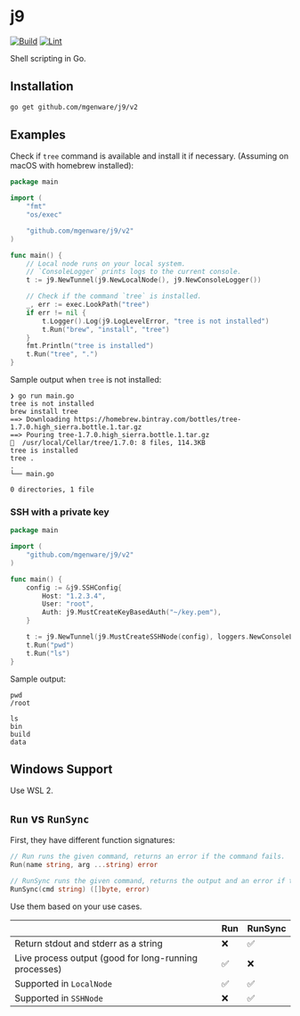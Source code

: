 # j9

[![Build](https://github.com/mgenware/j9/actions/workflows/build.yml/badge.svg)](https://github.com/mgenware/j9/actions/workflows/build.yml)
[![Lint](https://github.com/mgenware/j9/actions/workflows/lint.yml/badge.svg)](https://github.com/mgenware/j9/actions/workflows/lint.yml)

Shell scripting in Go.

## Installation

```sh
go get github.com/mgenware/j9/v2
```

## Examples

Check if `tree` command is available and install it if necessary. (Assuming on macOS with homebrew installed):

```go
package main

import (
	"fmt"
	"os/exec"

	"github.com/mgenware/j9/v2"
)

func main() {
	// Local node runs on your local system.
	// `ConsoleLogger` prints logs to the current console.
	t := j9.NewTunnel(j9.NewLocalNode(), j9.NewConsoleLogger())

	// Check if the command `tree` is installed.
	_, err := exec.LookPath("tree")
	if err != nil {
		t.Logger().Log(j9.LogLevelError, "tree is not installed")
		t.Run("brew", "install", "tree")
	}
	fmt.Println("tree is installed")
	t.Run("tree", ".")
}
```

Sample output when `tree` is not installed:

```
❯ go run main.go
tree is not installed
brew install tree
==> Downloading https://homebrew.bintray.com/bottles/tree-1.7.0.high_sierra.bottle.1.tar.gz
==> Pouring tree-1.7.0.high_sierra.bottle.1.tar.gz
🍺  /usr/local/Cellar/tree/1.7.0: 8 files, 114.3KB
tree is installed
tree .
.
└── main.go

0 directories, 1 file
```

### SSH with a private key

```go
package main

import (
	"github.com/mgenware/j9/v2"
)

func main() {
	config := &j9.SSHConfig{
		Host: "1.2.3.4",
		User: "root",
		Auth: j9.MustCreateKeyBasedAuth("~/key.pem"),
	}

	t := j9.NewTunnel(j9.MustCreateSSHNode(config), loggers.NewConsoleLogger())
	t.Run("pwd")
	t.Run("ls")
}
```

Sample output:

```
pwd
/root

ls
bin
build
data
```

## Windows Support

Use WSL 2.

## `Run` vs `RunSync`

First, they have different function signatures:

```go
// Run runs the given command, returns an error if the command fails.
Run(name string, arg ...string) error

// RunSync runs the given command, returns the output and an error if the command fails.
RunSync(cmd string) ([]byte, error)
```

Use them based on your use cases.

|                                                       | Run | RunSync |
| ----------------------------------------------------- | --- | ------- |
| Return stdout and stderr as a string                  | ❌  | ✅      |
| Live process output (good for long-running processes) | ✅  | ❌      |
| Supported in `LocalNode`                              | ✅  | ✅      |
| Supported in `SSHNode`                                | ❌  | ✅      |
